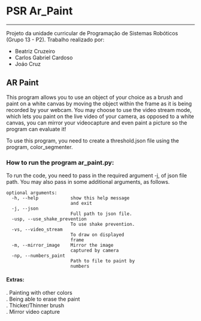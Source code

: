 # PSR Ar_Paint
***
Projeto da unidade curricular de Programação de Sistemas Robóticos (Grupo 13 - P2).
Trabalho realizado por:  

- Beatriz Cruzeiro
- Carlos Gabriel Cardoso
- Joáo Cruz

## AR Paint

This program allows you to use an object of your choice as a brush and paint on a white canvas by moving the object within the frame as it is being recorded by your webcam. You may choose to use the video stream mode, which lets you paint on the live video of your camera, as opposed to a white canvas, you can mirror your videocapture and even paint a picture so the program can evaluate it!

To use this program, you need to create a threshold.json file using the program, color_segmenter.

### How to run the program ar_paint.py:

To run the code, you need to pass in the required argument -j, of json file path. You may also pass in some additional arguments, as follows.

```text
optional arguments:
  -h, --help            show this help message
                        and exit
  -j, --json
                        Full path to json file.
  -usp, --use_shake_prevention
                        To use shake prevention.
  -vs, --video_stream
                        To draw on displayed
                        frame
  -m, --mirror_image    Mirror the image
                        captured by camera
  -np, --numbers_paint
                        Path to file to paint by
                        numbers

```
#### Extras:
. Painting with other colors  
. Being able to erase the paint  
. Thicker/Thinner brush  
. Mirror video capture  
